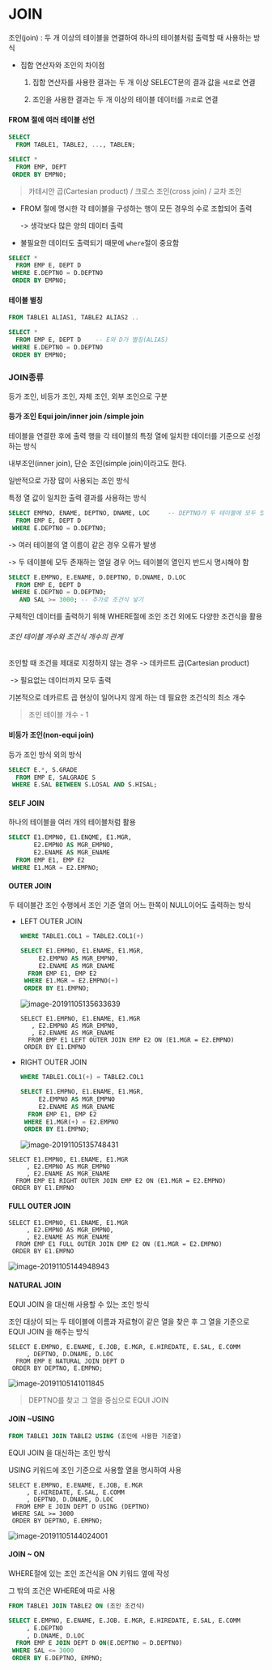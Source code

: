 # JOIN



조인(join) : 두 개 이상의 테이블을 연결하여 하나의 테이블처럼 출력할 때 사용하는 방식

- 집합 연산자와 조인의 차이점

  1. 집합 연산자를 사용한 결과는 두 개 이상 SELECT문의 결과 값을 `세로`로 연결

  2. 조인을 사용한 결과는 두 개 이상의 테이블 데이터를 `가로`로 연결

  

#### FROM 절에 여러 테이블 선언

```sql
SELECT
  FROM TABLE1, TABLE2, ..., TABLEN;
```

```sql
SELECT *
  FROM EMP, DEPT
 ORDER BY EMPNO;
```

> 카테시안 곱(Cartesian product) / 크로스 조인(cross join) / 교차 조인

- FROM 절에 명시한 각 테이블을 구성하는 행이 모든 경우의 수로 조합되어 출력 

  -> 생각보다 많은 양의 데이터 출력

- 불필요한 데이터도 출력되기 때문에 `where`절이 중요함

```sql
SELECT *
  FROM EMP E, DEPT D
 WHERE E.DEPTNO = D.DEPTNO
 ORDER BY EMPNO; 
```



#### 테이블 별칭

```sql
FROM TABLE1 ALIAS1, TABLE2 ALIAS2 ..
```

```sql
SELECT *
  FROM EMP E, DEPT D	-- E와 D가 별칭(ALIAS)
 WHERE E.DEPTNO = D.DEPTNO
 ORDER BY EMPNO; 
```



### JOIN종류

등가 조인, 비등가 조인, 자체 조인, 외부 조인으로 구분



#### 등가 조인 Equi join/inner join /simple join

테이블을 연결한 후에 출력 행을 각 테이블의 특정 열에 일치한 데이터를 기준으로 선정하는 방식

내부조인(inner join), 단순 조인(simple join)이라고도 한다.

일반적으로 가장 많이 사용되는 조인 방식

특정 열 값이 일치한 출력 결과를 사용하는 방식

```sql
SELECT EMPNO, ENAME, DEPTNO, DNAME, LOC 	-- DEPTNO가 두 테이블에 모두 있는 경우
  FROM EMP E, DEPT D
 WHERE E.DEPTNO = D.DEPTNO;
```

-> 여러 테이블의 열 이름이 같은 경우 오류가 발생

-> 두 테이블에 모두 존재하는 열일 경우 어느 테이블의 열인지 반드시 명시해야 함

```sql
SELECT E.EMPNO, E.ENAME, D.DEPTNO, D.DNAME, D.LOC 
  FROM EMP E, DEPT D
 WHERE E.DEPTNO = D.DEPTNO;
   AND SAL >= 3000; -- 추가로 조건식 넣기
```

구체적인 데이터를 출력하기 위해 WHERE절에 조인 조건 외에도 다양한 조건식을 활용



###### 조인 테이블 개수와 조건식 개수의 관계

조인할 때 조건을 제대로 지정하지 않는 경우 -> 데카르트 곱(Cartesian product)

​																						-> 필요없는 데이터까지 모두 출력

기본적으로 데카르트 곱 현상이 일어나지 않게 하는 데 필요한 조건식의 최소 개수

> 조인 테이블 개수 - 1



#### 비등가 조인(non-equi join)

등가 조인 방식 외의 방식

```SQL
SELECT E.*, S.GRADE
  FROM EMP E, SALGRADE S
 WHERE E.SAL BETWEEN S.LOSAL AND S.HISAL;
```



#### SELF JOIN

하나의 테이블을 여러 개의 테이블처럼 활용

```sql
SELECT E1.EMPNO, E1.ENQME, E1.MGR,
	   E2.EMPNO AS MGR_EMPNO,
	   E2.ENAME AS MGR_ENAME
  FROM EMP E1, EMP E2
 WHERE E1.MGR = E2.EMPNO;
```



#### OUTER JOIN

두 테이블간 조인 수행에서 조인 기준 열의 어느 한쪽이 NULL이어도 출력하는 방식

- LEFT OUTER JOIN

  ```sql
  WHERE TABLE1.COL1 = TABLE2.COL1(+)
  ```

  ```sql
  SELECT E1.EMPNO, E1.ENAME, E1.MGR,
  	   E2.EMPNO AS MGR_EMPNO,
  	   E2.ENAME AS MGR_ENAME
    FROM EMP E1, EMP E2
   WHERE E1.MGR = E2.EMPNO(+) 
   ORDER BY E1.EMPNO;
  ```

  ![image-20191105135633639](C:\Users\Metanet\AppData\Roaming\Typora\typora-user-images\image-20191105135633639.png)

  ```mysql
  SELECT E1.EMPNO, E1.ENAME, E1.MGR
  	 , E2.EMPNO AS MGR_EMPNO,
  	 , E2.ENAME AS MGR_ENAME
    FROM EMP E1 LEFT OUTER JOIN EMP E2 ON (E1.MGR = E2.EMPNO)
   ORDER BY E1.EMPNO
  ```

  

- RIGHT OUTER JOIN

  ```sql
  WHERE TABLE1.COL1(+) = TABLE2.COL1
  ```

  ```sql
  SELECT E1.EMPNO, E1.ENAME, E1.MGR,
  	   E2.EMPNO AS MGR_EMPNO
  	   E2.ENAME AS MGR_ENAME
    FROM EMP E1, EMP E2
   WHERE E1.MGR(+) = E2.EMPNO
   ORDER BY E1.EMPNO;
  ```

  ![image-20191105135748431](C:\Users\Metanet\AppData\Roaming\Typora\typora-user-images\image-20191105135748431.png)

```mysql
SELECT E1.EMPNO, E1.ENAME, E1.MGR
	 , E2.EMPNO AS MGR_EMPNO
	 , E2.ENAME AS MGR_ENAME
  FROM EMP E1 RIGHT OUTER JOIN EMP E2 ON (E1.MGR = E2.EMPNO)
 ORDER BY E1.EMPNO
```



#### FULL OUTER JOIN

```mysql
SELECT E1.EMPNO, E1.ENAME, E1.MGR
	 , E2.EMPNO AS MGR_EMPNO,
	 , E2.ENAME AS MGR_ENAME
  FROM EMP E1 FULL OUTER JOIN EMP E2 ON (E1.MGR = E2.EMPNO)
 ORDER BY E1.EMPNO
```

![image-20191105144948943](C:\Users\Metanet\AppData\Roaming\Typora\typora-user-images\image-20191105144948943.png)

#### NATURAL JOIN

EQUI JOIN 을 대신해 사용할 수 있는 조인 방식

조인 대상이 되는 두 테이블에 이름과 자료형이 같은 열을 찾은 후 그 열을 기준으로 EQUI JOIN 을 해주는 방식

```mysql
SELECT E.EMPNO, E.ENAME, E.JOB, E.MGR, E.HIREDATE, E.SAL, E.COMM
     , DEPTNO, D.DNAME, D.LOC
  FROM EMP E NATURAL JOIN DEPT D
 ORDER BY DEPTNO, E.EMPNO;
```

![image-20191105141011845](C:\Users\Metanet\AppData\Roaming\Typora\typora-user-images\image-20191105141011845.png)

> DEPTNO를 찾고 그 열을 중심으로 EQUI JOIN



#### JOIN ~USING

```sql
FROM TABLE1 JOIN TABLE2 USING (조인에 사용한 기준열)
```

EQUI JOIN 을 대신하는 조인 방식

USING 키워드에 조인 기준으로 사용할 열을 명시하여 사용

```mysql
SELECT E.EMPNO, E.ENAME, E.JOB, E.MGR
	 , E.HIREDATE, E.SAL, E.COMM 
	 , DEPTNO, D.DNAME, D.LOC
  FROM EMP E JOIN DEPT D USING (DEPTNO)
 WHERE SAL >= 3000
 ORDER BY DEPTNO, E.EMPNO;
```

![image-20191105144024001](C:\Users\Metanet\AppData\Roaming\Typora\typora-user-images\image-20191105144024001.png)



#### JOIN ~ ON

WHERE절에 있는 조인 조건식을 ON 키워드 옆에 작성

그 밖의 조건은 WHERE에 따로 사용

```sql
FROM TABLE1 JOIN TABLE2 ON (조인 조건식)
```

```sql
SELECT E.EMPNO, E.ENAME, E.JOB. E.MGR, E.HIREDATE, E.SAL, E.COMM
	 , E.DEPTNO
	 , D.DNAME, D.LOC
  FROM EMP E JOIN DEPT D ON(E.DEPTNO = D.DEPTNO)
 WHERE SAL <= 3000
 ORDER BY E.DEPTNO, EMPNO;
```

